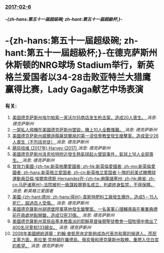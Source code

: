 ### [2017-02-6](/news/2017/02/6/index.md)

##### -{zh-hans:第五十一届超级碗; zh-hant:第五十一屆超級杯;}-
# -{zh-hans:第五十一届超级碗; zh-hant:第五十一屆超級杯;}-在德克萨斯州休斯顿的NRG球场 Stadium举行，新英格兰爱国者以34-28击败亚特兰大猎鹰赢得比赛，Lady Gaga献艺中场表演




### 有关:

1. [美国德克萨斯州埃尔帕索一家沃尔玛商店发生枪击案，造成20人喪生。 ](/zh/news/2019/08/3/美国德克萨斯州埃尔帕索一家沃尔玛商店发生枪击案-造成20人喪生.md) _消息: 德克萨斯州_
2. [一架私人飛機在美國德克萨斯州墜毀，機上10人全數罹難。 ](/zh/news/2019/06/30/一架私人飛機在美國德克萨斯州墜毀-機上10人全數罹難.md) _消息: 德克萨斯州_
3. [美國德克萨斯州威爾遜縣薩瑟蘭泉的第一浸信會教堂發生槍擊案，造成至少26人喪生（不包括兇徒） ](/zh/news/2017/11/5/美國德克萨斯州威爾遜縣薩瑟蘭泉的第一浸信會教堂發生槍擊案-造成至少26人喪生-不包括兇徒.md) _消息: 德克萨斯州_
4. [飓风哈维 (2017年) Harvey (2017) ](/zh/news/2017/08/24/飓风哈维-2017年-Harvey-2017.md) _消息: 德克萨斯州_
5. [美國德克萨斯州洛克哈特附近發生熱氣球起火墜毀事件，氣球上16人全部喪生。 ](/zh/news/2016/07/30/美國德克萨斯州洛克哈特附近發生熱氣球起火墜毀事件-氣球上16人全部喪生.md) _消息: 德克萨斯州_
6. [曾效力美國-{zh-tw:新英格蘭愛國者; zh-hk:新英倫愛國者; zh-mo:新英倫愛國者; zh-hans:新英格兰爱国者; zh-cn:新英格兰爱国者;}-隊的前美式橄欖球運動員亞倫·埃爾南德斯 Hernandez在-{zh-tw:麻薩諸塞州; zh-hk:麻省; zh-cn:马萨诸塞州}-法院被判一級謀殺罪罪名成立，判處終身監禁，不得保釋。 ](/zh/news/2015/04/16/曾效力美國-zh-tw-新英格蘭愛國者-zh-hk-新英倫愛國者-zh-mo-新英倫愛國者-zh-hans-新英.md) _消息: 新英格兰爱国者_
7. [美國-{zh-hant:德州; zh-hans:得州}-韋斯特肥料工廠發生爆炸，造成5－15人死亡，超過百人受傷。](/zh/news/2013/04/17/美國-zh-hant-德州-zh-hans-得州-韋斯特肥料工廠發生爆炸-造成5-15人死亡-超過百人受傷.md) _消息: 德克萨斯州_
8. [ 美國德克薩斯州胡德堡陸軍基地發生鎗擊案。一名美軍心理輔導員在畢業典禮前在兩處地點開鎗，造成12死31傷。](/zh/news/2009/11/5/美國德克薩斯州胡德堡陸軍基地發生鎗擊案-一名美軍心理輔導員在畢業典禮前在兩處地點開鎗-造成12死31傷.md) _消息: 德克萨斯州_
9. [美國德克薩斯州當局自基本教義派的耶穌基督後期聖徒教會一個牧場中救出了400名兒童和133婦女。](/zh/news/2008/04/8/美國德克薩斯州當局自基本教義派的耶穌基督後期聖徒教會一個牧場中救出了400名兒童和133婦女.md) _消息: 德克萨斯州_
10. [2008年美國總統選舉：約翰·麥凱恩肯定能夠成為代表共和黨的候選人，而民主黨方面，希拉里·克林頓在羅德島、俄亥俄和德克薩斯州取勝，重燃入住白宮的希望。](/zh/news/2008/03/4/2008年美國總統選舉-約翰-麥凱恩肯定能夠成為代表共和黨的候選人-而民主黨方面-希拉里-克林頓在羅德島-俄亥俄和德克薩.md) _消息: 德克萨斯州_
